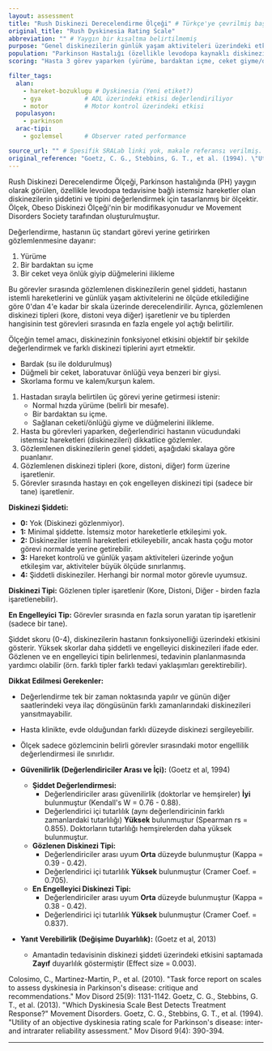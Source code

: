 ```yaml
---
layout: assessment
title: "Rush Diskinezi Derecelendirme Ölçeği" # Türkçe'ye çevrilmiş başlık
original_title: "Rush Dyskinesia Rating Scale"
abbreviation: "" # Yaygın bir kısaltma belirtilmemiş
purpose: "Genel diskinezilerin günlük yaşam aktiviteleri üzerindeki etkisine göre şiddetini değerlendirmek, kore ve distoniyi (PH'daki iki ana diskinezi türü) ayırt etmek ve en engelleyici diskinezi türünü belirlemektir."
population: "Parkinson Hastalığı (özellikle levodopa kaynaklı diskinezileri olanlar)." # Ana popülasyon
scoring: "Hasta 3 görev yaparken (yürüme, bardaktan içme, ceket giyme/düğmeleme) gözlemlenir. Diskinezi şiddeti 0-4 arası puanlanır (0=yok, 4=şiddetli). Gözlenen diskinezi tipi (kore, distoni, diğer) ve en engelleyici tip işaretlenir."

filter_tags:
  alan:
    - hareket-bozuklugu # Dyskinesia (Yeni etiket?)
    - gya            # ADL üzerindeki etkisi değerlendiriliyor
    - motor          # Motor kontrol üzerindeki etkisi
  populasyon:
    - parkinson
  arac-tipi:
    - gozlemsel      # Observer rated performance

source_url: "" # Spesifik SRALab linki yok, makale referansı verilmiş.
original_reference: "Goetz, C. G., Stebbins, G. T., et al. (1994). \"Utility of an objective dyskinesia rating scale for Parkinson's disease: inter- and intrarater reliability assessment.\" Mov Disord 9(4): 390-394."
---
```





Rush Diskinezi Derecelendirme Ölçeği, Parkinson hastalığında (PH) yaygın olarak görülen, özellikle levodopa tedavisine bağlı istemsiz hareketler olan diskinezilerin şiddetini ve tipini değerlendirmek için tasarlanmış bir ölçektir. Ölçek, Obeso Diskinezi Ölçeği'nin bir modifikasyonudur ve Movement Disorders Society tarafından oluşturulmuştur.

Değerlendirme, hastanın üç standart görevi yerine getirirken gözlemlenmesine dayanır:
1.  Yürüme
2.  Bir bardaktan su içme
3.  Bir ceket veya önlük giyip düğmelerini ilikleme

Bu görevler sırasında gözlemlenen diskinezilerin genel şiddeti, hastanın istemli hareketlerini ve günlük yaşam aktivitelerini ne ölçüde etkilediğine göre 0'dan 4'e kadar bir skala üzerinde derecelendirilir. Ayrıca, gözlemlenen diskinezi tipleri (kore, distoni veya diğer) işaretlenir ve bu tiplerden hangisinin test görevleri sırasında en fazla engele yol açtığı belirtilir.

Ölçeğin temel amacı, diskinezinin fonksiyonel etkisini objektif bir şekilde değerlendirmek ve farklı diskinezi tiplerini ayırt etmektir.


*   Bardak (su ile doldurulmuş)
*   Düğmeli bir ceket, laboratuvar önlüğü veya benzeri bir giysi.
*   Skorlama formu ve kalem/kurşun kalem.


1.  Hastadan sırayla belirtilen üç görevi yerine getirmesi istenir:
    *   Normal hızda yürüme (belirli bir mesafe).
    *   Bir bardaktan su içme.
    *   Sağlanan ceketi/önlüğü giyme ve düğmelerini ilikleme.
2.  Hasta bu görevleri yaparken, değerlendirici hastanın vücudundaki istemsiz hareketleri (diskinezileri) dikkatlice gözlemler.
3.  Gözlemlenen diskinezilerin genel şiddeti, aşağıdaki skalaya göre puanlanır.
4.  Gözlemlenen diskinezi tipleri (kore, distoni, diğer) form üzerine işaretlenir.
5.  Görevler sırasında hastayı en çok engelleyen diskinezi tipi (sadece bir tane) işaretlenir.


**Diskinezi Şiddeti:**

*   **0:** Yok (Diskinezi gözlenmiyor).
*   **1:** Minimal şiddette. İstemsiz motor hareketlerle etkileşimi yok.
*   **2:** Diskineziler istemli hareketleri etkileyebilir, ancak hasta çoğu motor görevi normalde yerine getirebilir.
*   **3:** Hareket kontrolü ve günlük yaşam aktiviteleri üzerinde yoğun etkileşim var, aktiviteler büyük ölçüde sınırlanmış.
*   **4:** Şiddetli diskineziler. Herhangi bir normal motor görevle uyumsuz.

**Diskinezi Tipi:** Gözlenen tipler işaretlenir (Kore, Distoni, Diğer - birden fazla işaretlenebilir).

**En Engelleyici Tip:** Görevler sırasında en fazla sorun yaratan tip işaretlenir (sadece bir tane).


Şiddet skoru (0-4), diskinezilerin hastanın fonksiyonelliği üzerindeki etkisini gösterir. Yüksek skorlar daha şiddetli ve engelleyici diskinezileri ifade eder. Gözlenen ve en engelleyici tipin belirlenmesi, tedavinin planlanmasında yardımcı olabilir (örn. farklı tipler farklı tedavi yaklaşımları gerektirebilir).

**Dikkat Edilmesi Gerekenler:**
*   Değerlendirme tek bir zaman noktasında yapılır ve günün diğer saatlerindeki veya ilaç döngüsünün farklı zamanlarındaki diskinezileri yansıtmayabilir.
*   Hasta klinikte, evde olduğundan farklı düzeyde diskinezi sergileyebilir.
*   Ölçek sadece gözlemcinin belirli görevler sırasındaki motor engellilik değerlendirmesi ile sınırlıdır.


*   **Güvenilirlik (Değerlendiriciler Arası ve İçi):** (Goetz et al, 1994)
    *   **Şiddet Değerlendirmesi:**
        *   Değerlendiriciler arası güvenilirlik (doktorlar ve hemşireler) **İyi** bulunmuştur (Kendall's W = 0.76 - 0.88).
        *   Değerlendirici içi tutarlılık (aynı değerlendiricinin farklı zamanlardaki tutarlılığı) **Yüksek** bulunmuştur (Spearman rs = 0.855). Doktorların tutarlılığı hemşirelerden daha yüksek bulunmuştur.
    *   **Gözlenen Diskinezi Tipi:**
        *   Değerlendiriciler arası uyum **Orta** düzeyde bulunmuştur (Kappa = 0.39 - 0.42).
        *   Değerlendirici içi tutarlılık **Yüksek** bulunmuştur (Cramer Coef. = 0.705).
    *   **En Engelleyici Diskinezi Tipi:**
        *   Değerlendiriciler arası uyum **Orta** düzeyde bulunmuştur (Kappa = 0.38 - 0.42).
        *   Değerlendirici içi tutarlılık **Yüksek** bulunmuştur (Cramer Coef. = 0.837).
*   **Yanıt Verebilirlik (Değişime Duyarlılık):** (Goetz et al, 2013)
    *   Amantadin tedavisinin diskinezi şiddeti üzerindeki etkisini saptamada **Zayıf** duyarlılık göstermiştir (Effect size = 0.003).


Colosimo, C., Martinez-Martin, P., et al. (2010). "Task force report on scales to assess dyskinesia in Parkinson's disease: critique and recommendations." Mov Disord 25(9): 1131-1142.
Goetz, C. G., Stebbins, G. T., et al. (2013). "Which Dyskinesia Scale Best Detects Treatment Response?" Movement Disorders.
Goetz, C. G., Stebbins, G. T., et al. (1994). "Utility of an objective dyskinesia rating scale for Parkinson's disease: inter- and intrarater reliability assessment." Mov Disord 9(4): 390-394.

---